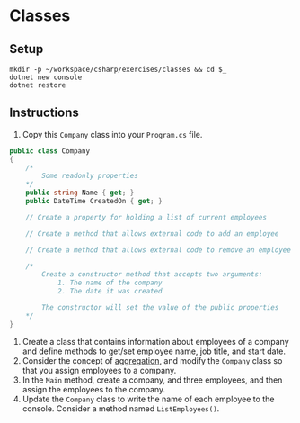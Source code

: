 # Classes

## Setup

```
mkdir -p ~/workspace/csharp/exercises/classes && cd $_
dotnet new console
dotnet restore
```

## Instructions

1. Copy this `Company` class into your `Program.cs` file.

```cs
public class Company
{
    /*
        Some readonly properties
    */
    public string Name { get; }
    public DateTime CreatedOn { get; }

    // Create a property for holding a list of current employees

    // Create a method that allows external code to add an employee

    // Create a method that allows external code to remove an employee

    /*
        Create a constructor method that accepts two arguments:
            1. The name of the company
            2. The date it was created

        The constructor will set the value of the public properties
    */
}
```
1. Create a class that contains information about employees of a company and define methods to get/set employee name, job title, and start date.
1. Consider the concept of [aggregation](../08_RELATIONSHIPS.md#aggregation), and modify the `Company` class so that you assign employees to a company. 
1. In the `Main` method, create a company, and three employees, and then assign the employees to the company.
1. Update the `Company` class to write the name of each employee to the console. Consider a method named `ListEmployees()`.